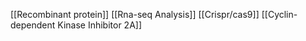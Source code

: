 [[Recombinant protein]]
[[Rna-seq Analysis]]
[[Crispr/cas9]]
[[Cyclin-dependent Kinase Inhibitor 2A]]
